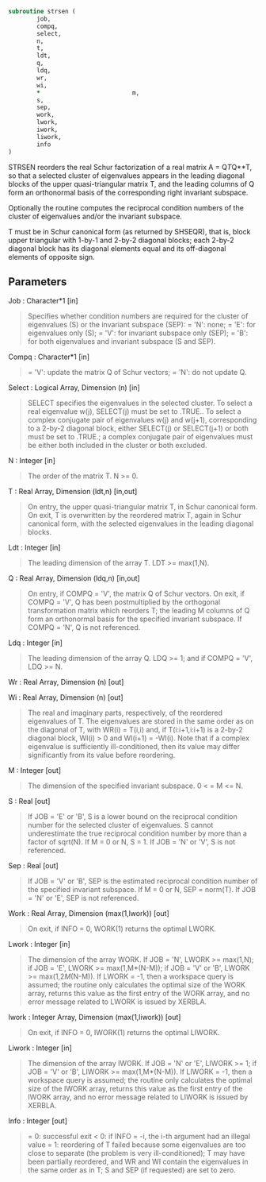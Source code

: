 ```fortran
subroutine strsen (
		job,
		compq,
		select,
		n,
		t,
		ldt,
		q,
		ldq,
		wr,
		wi,
		*                          m,
		s,
		sep,
		work,
		lwork,
		iwork,
		liwork,
		info
)
```

 STRSEN reorders the real Schur factorization of a real matrix
 A = Q*T*Q**T, so that a selected cluster of eigenvalues appears in
 the leading diagonal blocks of the upper quasi-triangular matrix T,
 and the leading columns of Q form an orthonormal basis of the
 corresponding right invariant subspace.

 Optionally the routine computes the reciprocal condition numbers of
 the cluster of eigenvalues and/or the invariant subspace.

 T must be in Schur canonical form (as returned by SHSEQR), that is,
 block upper triangular with 1-by-1 and 2-by-2 diagonal blocks; each
 2-by-2 diagonal block has its diagonal elements equal and its
 off-diagonal elements of opposite sign.

## Parameters
Job : Character*1 [in]
> Specifies whether condition numbers are required for the
> cluster of eigenvalues (S) or the invariant subspace (SEP):
> = 'N': none;
> = 'E': for eigenvalues only (S);
> = 'V': for invariant subspace only (SEP);
> = 'B': for both eigenvalues and invariant subspace (S and
> SEP).

Compq : Character*1 [in]
> = 'V': update the matrix Q of Schur vectors;
> = 'N': do not update Q.

Select : Logical Array, Dimension (n) [in]
> SELECT specifies the eigenvalues in the selected cluster. To
> select a real eigenvalue w(j), SELECT(j) must be set to
> .TRUE.. To select a complex conjugate pair of eigenvalues
> w(j) and w(j+1), corresponding to a 2-by-2 diagonal block,
> either SELECT(j) or SELECT(j+1) or both must be set to
> .TRUE.; a complex conjugate pair of eigenvalues must be
> either both included in the cluster or both excluded.

N : Integer [in]
> The order of the matrix T. N >= 0.

T : Real Array, Dimension (ldt,n) [in,out]
> On entry, the upper quasi-triangular matrix T, in Schur
> canonical form.
> On exit, T is overwritten by the reordered matrix T, again in
> Schur canonical form, with the selected eigenvalues in the
> leading diagonal blocks.

Ldt : Integer [in]
> The leading dimension of the array T. LDT >= max(1,N).

Q : Real Array, Dimension (ldq,n) [in,out]
> On entry, if COMPQ = 'V', the matrix Q of Schur vectors.
> On exit, if COMPQ = 'V', Q has been postmultiplied by the
> orthogonal transformation matrix which reorders T; the
> leading M columns of Q form an orthonormal basis for the
> specified invariant subspace.
> If COMPQ = 'N', Q is not referenced.

Ldq : Integer [in]
> The leading dimension of the array Q.
> LDQ >= 1; and if COMPQ = 'V', LDQ >= N.

Wr : Real Array, Dimension (n) [out]

Wi : Real Array, Dimension (n) [out]
> The real and imaginary parts, respectively, of the reordered
> eigenvalues of T. The eigenvalues are stored in the same
> order as on the diagonal of T, with WR(i) = T(i,i) and, if
> T(i:i+1,i:i+1) is a 2-by-2 diagonal block, WI(i) > 0 and
> WI(i+1) = -WI(i). Note that if a complex eigenvalue is
> sufficiently ill-conditioned, then its value may differ
> significantly from its value before reordering.

M : Integer [out]
> The dimension of the specified invariant subspace.
> 0 < = M <= N.

S : Real [out]
> If JOB = 'E' or 'B', S is a lower bound on the reciprocal
> condition number for the selected cluster of eigenvalues.
> S cannot underestimate the true reciprocal condition number
> by more than a factor of sqrt(N). If M = 0 or N, S = 1.
> If JOB = 'N' or 'V', S is not referenced.

Sep : Real [out]
> If JOB = 'V' or 'B', SEP is the estimated reciprocal
> condition number of the specified invariant subspace. If
> M = 0 or N, SEP = norm(T).
> If JOB = 'N' or 'E', SEP is not referenced.

Work : Real Array, Dimension (max(1,lwork)) [out]
> On exit, if INFO = 0, WORK(1) returns the optimal LWORK.

Lwork : Integer [in]
> The dimension of the array WORK.
> If JOB = 'N', LWORK >= max(1,N);
> if JOB = 'E', LWORK >= max(1,M*(N-M));
> if JOB = 'V' or 'B', LWORK >= max(1,2*M*(N-M)).
> If LWORK = -1, then a workspace query is assumed; the routine
> only calculates the optimal size of the WORK array, returns
> this value as the first entry of the WORK array, and no error
> message related to LWORK is issued by XERBLA.

Iwork : Integer Array, Dimension (max(1,liwork)) [out]
> On exit, if INFO = 0, IWORK(1) returns the optimal LIWORK.

Liwork : Integer [in]
> The dimension of the array IWORK.
> If JOB = 'N' or 'E', LIWORK >= 1;
> if JOB = 'V' or 'B', LIWORK >= max(1,M*(N-M)).
> If LIWORK = -1, then a workspace query is assumed; the
> routine only calculates the optimal size of the IWORK array,
> returns this value as the first entry of the IWORK array, and
> no error message related to LIWORK is issued by XERBLA.

Info : Integer [out]
> = 0: successful exit
> < 0: if INFO = -i, the i-th argument had an illegal value
> = 1: reordering of T failed because some eigenvalues are too
> close to separate (the problem is very ill-conditioned);
> T may have been partially reordered, and WR and WI
> contain the eigenvalues in the same order as in T; S and
> SEP (if requested) are set to zero.

